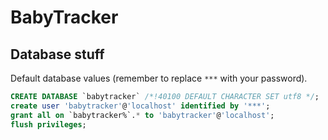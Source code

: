 BabyTracker
===========

Database stuff
--------------

Default database values (remember to replace `***` with your password).

```sql
CREATE DATABASE `babytracker` /*!40100 DEFAULT CHARACTER SET utf8 */;
create user 'babytracker'@'localhost' identified by '***';
grant all on `babytracker%`.* to 'babytracker'@'localhost';
flush privileges;
```

